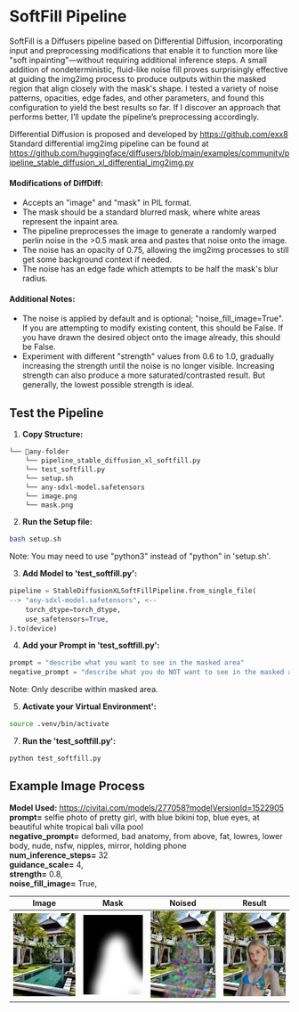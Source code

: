 # SoftFill Pipeline

SoftFill is a Diffusers pipeline based on Differential Diffusion, incorporating input and preprocessing modifications that enable it to function more like "soft inpainting"—without requiring additional inference steps. A small addition of nondeterministic, fluid-like noise fill proves surprisingly effective at guiding the img2img process to produce outputs within the masked region that align closely with the mask's shape. I tested a variety of noise patterns, opacities, edge fades, and other parameters, and found this configuration to yield the best results so far. If I discover an approach that performs better, I’ll update the pipeline’s preprocessing accordingly.

Differential Diffusion is proposed and developed by https://github.com/exx8 <br>
Standard differential img2img pipeline can be found at https://github.com/huggingface/diffusers/blob/main/examples/community/pipeline_stable_diffusion_xl_differential_img2img.py

#### Modifications of DiffDiff:
- Accepts an "image" and "mask" in PIL format.
- The mask should be a standard blurred mask, where white areas represent the inpaint area.
- The pipeline preprocesses the image to generate a randomly warped perlin noise in the >0.5 mask area and pastes that noise onto the image.
- The noise has an opacity of 0.75, allowing the img2img processes to still get some background context if needed.
- The noise has an edge fade which attempts to be half the mask's blur radius.

#### Additional Notes:
- The noise is applied by default and is optional; "noise_fill_image=True". If you are attempting to modify existing content, this should be False. If you have drawn the desired object onto the image already, this should be False.
- Experiment with different "strength" values from 0.6 to 1.0, gradually increasing the strength until the noise is no longer visible. Increasing strength can also produce a more saturated/contrasted result. But generally, the lowest possible strength is ideal.

## Test the Pipeline

1. **Copy Structure:**
```
└── 📁any-folder
    └── pipeline_stable_diffusion_xl_softfill.py
    └── test_softfill.py
    └── setup.sh
    └── any-sdxl-model.safetensors
    └── image.png
    └── mask.png
```

2. **Run the Setup file:**
```bash
bash setup.sh
```
Note: You may need to use "python3" instead of "python" in 'setup.sh'.

3. **Add Model to 'test_softfill.py':**
```python
pipeline = StableDiffusionXLSoftFillPipeline.from_single_file(
--> "any-sdxl-model.safetensors", <--
    torch_dtype=torch_dtype,
    use_safetensors=True,
).to(device)
```

4. **Add your Prompt in 'test_softfill.py':**
```python
prompt = "describe what you want to see in the masked area"
negative_prompt = "describe what you do NOT want to see in the masked area"
```
Note: Only describe within masked area.

5. **Activate your Virtual Environment':**
```bash
source .venv/bin/activate
```

7. **Run the 'test_softfill.py':**
```bash
python test_softfill.py
```

## Example Image Process
**Model Used:** https://civitai.com/models/277058?modelVersionId=1522905 <br>
**prompt=** selfie photo of pretty girl, with blue bikini top, blue eyes, at beautiful white tropical bali villa pool <br>
**negative_prompt=** deformed, bad anatomy, from above, fat, lowres, lower body, nude, nsfw, nipples, mirror, holding phone <br>
**num_inference_steps=** 32 <br>
**guidance_scale=** 4, <br>
**strength=** 0.8, <br>
**noise_fill_image=** True,

| Image | Mask | Noised | Result |
|----------------|------|-------------------|---------------|
| ![original.png](examples/image.png) | ![mask.png](examples/mask.png) | ![noised_image.png](examples/noised_image.png) | ![result.png](examples/result.png) |
